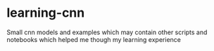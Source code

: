 # learning-cnn
Small cnn models and examples which may contain other scripts and notebooks which helped me though my learning experience
